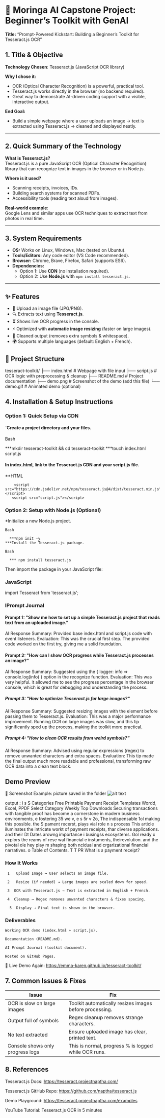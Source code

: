 # 🧠 Moringa AI Capstone Project: Beginner’s Toolkit with GenAI  
**Title:** “Prompt-Powered Kickstart: Building a Beginner’s Toolkit for Tesseract.js OCR”  


## 1. Title & Objective  
**Technology Chosen:** Tesseract.js (JavaScript OCR library)  

**Why I chose it:**  
- OCR (Optical Character Recognition) is a powerful, practical tool.  
- Tesseract.js works directly in the browser (no backend required).  
- Great way to demonstrate AI-driven coding support with a visible, interactive output.  

**End Goal:**  
- Build a simple webpage where a user uploads an image → text is extracted using Tesseract.js → cleaned and displayed neatly.  

---

## 2. Quick Summary of the Technology  
**What is Tesseract.js?**  
Tesseract.js is a pure JavaScript OCR (Optical Character Recognition) library that can recognize text in images in the browser or in Node.js.  

**Where is it used?**  
- Scanning receipts, invoices, IDs.  
- Building search systems for scanned PDFs.  
- Accessibility tools (reading text aloud from images).  

**Real-world example:**  
Google Lens and similar apps use OCR techniques to extract text from photos in real time.  

---

## 3. System Requirements  
- **OS:** Works on Linux, Windows, Mac (tested on Ubuntu).  
- **Tools/Editors:** Any code editor (VS Code recommended).  
- **Browser:** Chrome, Brave, Firefox, Safari (supports ES6).  
- **Dependencies:**  
  - Option 1: Use **CDN** (no installation required).  
  - Option 2: Use **Node.js** with `npm install tesseract.js`.  

---
## ✨ Features  
- 📂 Upload an image file (JPG/PNG).  
- 🔍 Extracts text using **Tesseract.js**.  
- ⏳ Shows live OCR progress in the console.  
- ⚡ Optimized with **automatic image resizing** (faster on large images).  
- 🧹 Cleaned output (removes extra symbols & whitespace).  
- 🌍 Supports multiple languages (default: English + French).  


## 📂 Project Structure  
tesseract-toolkit/
├── index.html # Webpage with file input
├── script.js # OCR logic with preprocessing & cleanup
├── README.md # Project documentation
├── demo.png # Screenshot of the demo (add this file)
└── demo.gif # Animated demo (optional)
## 4. Installation & Setup Instructions  

### Option 1: Quick Setup via CDN  
#### `Create a project directory and your files.

Bash

   ***mkdir tesseract-toolkit && cd tesseract-toolkit
   ***touch index.html script.js

#### In index.html, link to the Tesseract.js CDN and your script.js file.

   **HTML

        <script src="https://cdn.jsdelivr.net/npm/tesseract.js@4/dist/tesseract.min.js"></script>
       <script src="script.js"></script>

### Option 2: Setup with Node.js (Optional)
   *Initialize a new Node.js project.

    Bash

      ***npm init -y
    ***Install the Tesseract.js package.

    Bash

      *** npm install tesseract.js
 Then import the package in your JavaScript file:

### JavaScript

import Tesseract from 'tesseract.js';



### IPrompt Journal
#### Prompt 1: "Show me how to set up a simple Tesseract.js project that reads text from an uploaded image."
AI Response Summary: Provided base index.html and script.js code with event listeners.
Evaluation: This was the crucial first step. The provided code worked on the first try, giving me a solid foundation.

#### Prompt 2: "How can I show OCR progress while Tesseract.js processes an image?"
AI Response Summary: Suggested using the { logger: info => console.log(info) } option in the recognize function.
Evaluation: This was very helpful. It allowed me to see the progress percentage in the browser console, which is great for debugging and understanding the process.

##### Prompt 3: "How to optimize Tesseract.js for large images?"
AI Response Summary: Suggested resizing images with the <canvas> element before passing them to Tesseract.js.
Evaluation: This was a major performance improvement. Running OCR on large images was slow, and this tip significantly sped up the process, making the toolkit more practical.

##### Prompt 4: "How to clean OCR results from weird symbols?"
AI Response Summary: Advised using regular expressions (regex) to remove unwanted characters and extra spaces.
Evaluation: This tip made the final output much more readable and professional, transforming raw OCR data into a clean text block.


## Demo Preview

📸 Screenshot Example: picture  saved in the folder 
![alt text](test1.png)

output :
i s S Categories Free Printable Payment Receipt Templates Wordd, Excel, PPDF Select Category Weekly Top Downloads Securing transactions with tangible proof has become a cornerstone in madern business environments, e fostering 35 we v, e s 5r v 2o, The indispensable 1ol making this possible. the S pament recerst, piays vial role n s process This article iluminates the intricate workt of payment receipts, thar diverse applications. and their Dt Dates arowng importance i busingss ecosystems. Gol ready o explors the reams of rese wal financial e instuments, theirevolution. and the pivotal ole hey play m shaping both ncidual and crgarizational financial narratives. o Table of Contents. T T PR What is a payment receipt?




###  How It Works

     1   Upload Image → User selects an image file.

     2   Resize (if needed) → Large images are scaled down for speed.

     3  OCR with Tesseract.js → Text is extracted in English + French.

     4  Cleanup → Regex removes unwanted characters & fixes spacing.

      5  Display → Final text is shown in the browser.

### Deliverables

    Working OCR demo (index.html + script.js).

    Documentation (README.md).

    AI Prompt Journal (toolkit document).

    Hosted on GitHub Pages.

🔗 Live Demo Again: https://emma-karen.github.io/tesseract-toolkit/    

## 7. Common Issues & Fixes

| Issue                            | Fix                                                     |
| -------------------------------- | ------------------------------------------------------- |
| OCR is slow on large images      | Toolkit automatically resizes images before processing. |
| Output full of symbols           | Regex cleanup removes strange characters.               |
| No text extracted                | Ensure uploaded image has clear, printed text.          |
| Console shows only progress logs | This is normal, progress % is logged while OCR runs.    |


## 8. References
Tesseract.js Docs: https://tesseract.projectnaptha.com/

Tesseract.js GitHub Repo: https://github.com/naptha/tesseract.js

Demo Playground: https://tesseract.projectnaptha.com/examples

YouTube Tutorial: Tesseract.js OCR in 5 minutes
